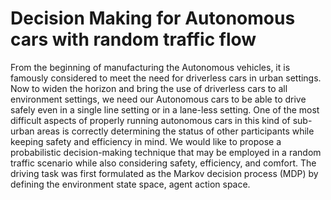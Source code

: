 # Decision Making for Autonomous cars with random traffic flow
From the beginning of manufacturing the Autonomous vehicles, it is famously considered to meet the need for driverless cars in urban settings. Now to widen the horizon and bring the use of driverless cars to all environment settings, we need our Autonomous cars to be able to drive safely even in a single line setting or in a lane-less setting. One of the most difficult aspects of properly running autonomous cars in this kind of sub-urban areas is correctly determining the status of other participants while keeping safety and efficiency in mind. We would like to propose a probabilistic decision-making technique that may be employed in a random traffic scenario while also considering safety, efficiency, and comfort. The driving task was first formulated as the Markov decision process (MDP) by defining the environment state space, agent action space.
